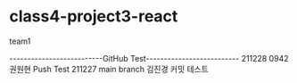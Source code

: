 # class4-project3-react
team1


--------------------------GitHub Test--------------------------
211228 0942 권원현 Push Test
211227 main branch 김진경 커밋 테스트